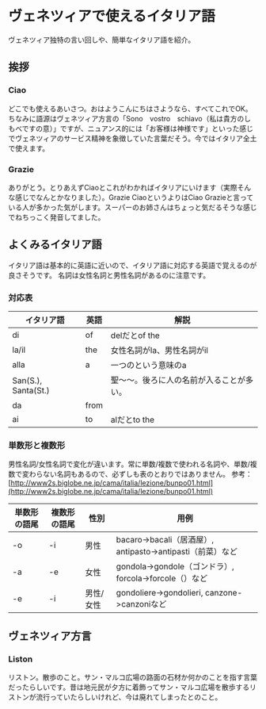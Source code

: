 # ヴェネツィアで使えるイタリア語
ヴェネツィア独特の言い回しや、簡単なイタリア語を紹介。

## 挨拶
### Ciao
どこでも使えるあいさつ。おはようこんにちはさようなら、すべてこれでOK。
ちなみに語源はヴェネツィア方言の「Sono　vostro　schiavo（私は貴方のしもべですの意）」ですが、ニュアンス的には「お客様は神様です」といった感じでヴェネツィアのサービス精神を象徴していた言葉だそう。今ではイタリア全土で使えます。

### Grazie
ありがとう。とりあえずCiaoとこれがわかればイタリアにいけます（実際そんな感じでなんとかなりました）。Grazie CiaoというよりはCiao Grazieと言っている人が多かった気がします。スーパーのお姉さんはちょっと気だるそうな感じでねちっこく発音してました。

## よくみるイタリア語
イタリア語は基本的に英語に近いので、イタリア語に対応する英語で覚えるのが良さそうです。
名詞は女性名詞と男性名詞があるのに注意です。

### 対応表
|イタリア語|英語|解説|
|-|-|-|
|di|of|delだとof the|
|la/il|the|女性名詞がla、男性名詞がil|
|alla|a|一つのという意味のa|
|San(S.), Santa(St.)||聖〜〜。後ろに人の名前が入ることが多い。|
|da|from||
|ai|to|alだとto the|

### 単数形と複数形
男性名詞/女性名詞で変化が違います。常に単数/複数で使われる名詞や、単数/複数で変わらない名詞もあるので、必ずしも表のとおりではありません。
参考：[http://www2s.biglobe.ne.jp/cama/italia/lezione/bunpo01.html](http://www2s.biglobe.ne.jp/cama/italia/lezione/bunpo01.html)

|単数形の語尾|複数形の語尾|性別|用例|
|-|-|-|-|
|-o|-i|男性|bacaro->bacali（居酒屋）, antipasto->antipasti（前菜）など|
|-a|-e|女性|gondola->gondole（ゴンドラ）, forcola->forcole（）など|
|-e|-i|男性/女性|gondoliere->gondolieri, canzone->canzoniなど|

## ヴェネツィア方言
### Liston
リストン。散歩のこと。サン・マルコ広場の路面の石材か何かのことを指す言葉だったらしいです。昔は地元民が夕方に着飾ってサン・マルコ広場を散歩するリストンが流行っていたらしいけれど、今は廃れてしまったとのこと。
